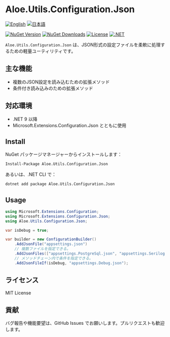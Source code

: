 # Aloe.Utils.Configuration.Json

[![English](https://img.shields.io/badge/Language-English-blue)](./README.md)
[![日本語](https://img.shields.io/badge/言語-日本語-blue)](./README.ja.md)

[![NuGet Version](https://img.shields.io/nuget/v/Aloe.Utils.Configuration.Json.svg)](https://www.nuget.org/packages/Aloe.Utils.Configuration.Json)
[![NuGet Downloads](https://img.shields.io/nuget/dt/Aloe.Utils.Configuration.Json.svg)](https://www.nuget.org/packages/Aloe.Utils.Configuration.Json)
[![License](https://img.shields.io/github/license/ted-sharp/aloe-utils-configuration-json.svg)](LICENSE)
[![.NET](https://img.shields.io/badge/.NET-9.0-blue.svg)](https://dotnet.microsoft.com/download/dotnet/9.0)

`Aloe.Utils.Configuration.Json` は、JSON形式の設定ファイルを柔軟に処理するための軽量ユーティリティです。  

## 主な機能

* 複数のJSON設定を読み込むための拡張メソッド
* 条件付き読み込みのための拡張メソッド

## 対応環境

* .NET 9 以降
* Microsoft.Extensions.Configuration.Json とともに使用

## Install

NuGet パッケージマネージャーからインストールします：

```cmd
Install-Package Aloe.Utils.Configuration.Json
```

あるいは、.NET CLI で：

```cmd
dotnet add package Aloe.Utils.Configuration.Json
```

## Usage

```csharp
using Microsoft.Extensions.Configuration;
using Microsoft.Extensions.Configuration.Json;
using Aloe.Utils.Configuration.Json;

var isDebug = true;

var builder = new ConfigurationBuilder()
    .AddJsonFile("appsettings.json")
    // 複数ファイルを指定できる。
    .AddJsonFiles(["appsettings.PostgreSql.json", "appsettings.Serilog.json" ])
    // メソッドチェーン内で条件を指定できる。
    .AddJsonFileIf(isDebug, "appsettings.Debug.json");
```

## ライセンス

MIT License

## 貢献

バグ報告や機能要望は、GitHub Issues でお願いします。プルリクエストも歓迎します。
